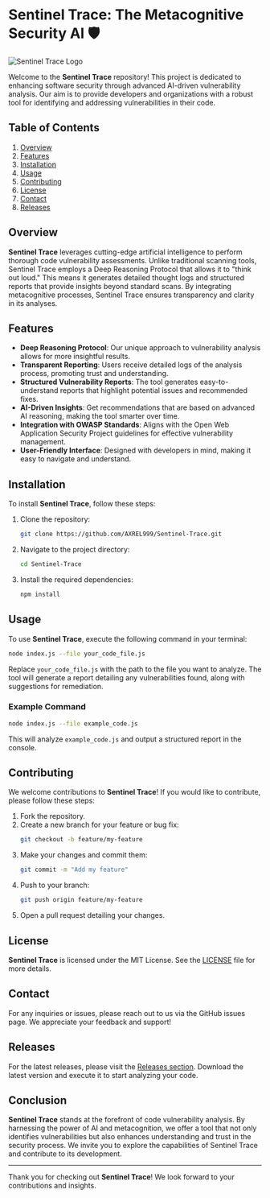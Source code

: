 # Sentinel Trace: The Metacognitive Security AI 🛡️

![Sentinel Trace Logo](https://img.shields.io/badge/Sentinel%20Trace-Active-blue)

Welcome to the **Sentinel Trace** repository! This project is dedicated to enhancing software security through advanced AI-driven vulnerability analysis. Our aim is to provide developers and organizations with a robust tool for identifying and addressing vulnerabilities in their code.

## Table of Contents

1. [Overview](#overview)
2. [Features](#features)
3. [Installation](#installation)
4. [Usage](#usage)
5. [Contributing](#contributing)
6. [License](#license)
7. [Contact](#contact)
8. [Releases](#releases)

## Overview

**Sentinel Trace** leverages cutting-edge artificial intelligence to perform thorough code vulnerability assessments. Unlike traditional scanning tools, Sentinel Trace employs a Deep Reasoning Protocol that allows it to "think out loud." This means it generates detailed thought logs and structured reports that provide insights beyond standard scans. By integrating metacognitive processes, Sentinel Trace ensures transparency and clarity in its analyses.

## Features

- **Deep Reasoning Protocol**: Our unique approach to vulnerability analysis allows for more insightful results.
- **Transparent Reporting**: Users receive detailed logs of the analysis process, promoting trust and understanding.
- **Structured Vulnerability Reports**: The tool generates easy-to-understand reports that highlight potential issues and recommended fixes.
- **AI-Driven Insights**: Get recommendations that are based on advanced AI reasoning, making the tool smarter over time.
- **Integration with OWASP Standards**: Aligns with the Open Web Application Security Project guidelines for effective vulnerability management.
- **User-Friendly Interface**: Designed with developers in mind, making it easy to navigate and understand.

## Installation

To install **Sentinel Trace**, follow these steps:

1. Clone the repository:
   ```bash
   git clone https://github.com/AXREL999/Sentinel-Trace.git
   ```
2. Navigate to the project directory:
   ```bash
   cd Sentinel-Trace
   ```
3. Install the required dependencies:
   ```bash
   npm install
   ```

## Usage

To use **Sentinel Trace**, execute the following command in your terminal:

```bash
node index.js --file your_code_file.js
```

Replace `your_code_file.js` with the path to the file you want to analyze. The tool will generate a report detailing any vulnerabilities found, along with suggestions for remediation.

### Example Command

```bash
node index.js --file example_code.js
```

This will analyze `example_code.js` and output a structured report in the console.

## Contributing

We welcome contributions to **Sentinel Trace**! If you would like to contribute, please follow these steps:

1. Fork the repository.
2. Create a new branch for your feature or bug fix:
   ```bash
   git checkout -b feature/my-feature
   ```
3. Make your changes and commit them:
   ```bash
   git commit -m "Add my feature"
   ```
4. Push to your branch:
   ```bash
   git push origin feature/my-feature
   ```
5. Open a pull request detailing your changes.

## License

**Sentinel Trace** is licensed under the MIT License. See the [LICENSE](LICENSE) file for more details.

## Contact

For any inquiries or issues, please reach out to us via the GitHub issues page. We appreciate your feedback and support!

## Releases

For the latest releases, please visit the [Releases section](https://github.com/AXREL999/Sentinel-Trace/releases). Download the latest version and execute it to start analyzing your code.

## Conclusion

**Sentinel Trace** stands at the forefront of code vulnerability analysis. By harnessing the power of AI and metacognition, we offer a tool that not only identifies vulnerabilities but also enhances understanding and trust in the security process. We invite you to explore the capabilities of Sentinel Trace and contribute to its development.

---

Thank you for checking out **Sentinel Trace**! We look forward to your contributions and insights.